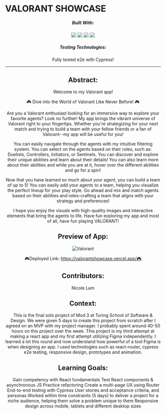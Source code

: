 # VALORANT SHOWCASE
<div align="center">
  
##### Built With:
  <img src="https://img.shields.io/badge/JavaScript-323330?style=for-the-badge&logo=javascript&logoColor=F7DF1E" /> <img src="https://img.shields.io/badge/CSS3-1572B6?style=for-the-badge&logo=css3&logoColor=white" /> <img src="https://img.shields.io/badge/HTML5-E34F26?style=for-the-badge&logo=html5&logoColor=white" />
 <img src="https://shields.io/badge/react-black?logo=react&style=for-the-badge" />

##### Testing Technologies:
Fully tested e2e with Cypress!

  -----
## Abstract:
Welcome to my Valorant app! 

🎮 Dive into the World of Valorant Like Never Before! 🎮

Are you a Valorant enthusiast looking for an immersive way to explore your favorite agents? Look no further! My app brings the vibrant universe of Valorant right to your fingertips. Whether you're strategizing for your next match and trying to build a team with your fellow friends or a fan of Valorant--my app will be useful for you!

You can easily navigate through the agents with my intuitive filtering system. You can select on the agents based on their roles, such as: Duelists, Controllers, Initiators, or Sentinels. You can discover and explore their unique abilities and learn about their details! You can also learn more about their abilities and while you are at it, hover over the different abilities and go for a spin! 

Now that you have learned so much about your agent, you can build a team of up to 5! You can easily add your agents to a team, helping you visualize the perfect lineup for your play style. Go ahead and mix and match agents based on their abilities and roles-crafting a team that aligns with your strategy and preferences! 

I hope you enjoy the visuals with high-quality images and interactive elements that bring the agents to life. Have fun exploring my app and most of all, have fun playing VALORANT! 

## Preview of App:
![Valorant](https://github.com/Nicolelam8891/valorantshowcase/assets/132624450/935a262a-233e-449c-8a62-9882d4f3d62e)

🎮Deployed Link: https://valorantshowcase.vercel.app/🎮

## Contributors:
Nicole Lam 

## Context:
This is the final solo project of Mod 3 at Turing School of Software & Design. We were given 5 days to create this project from scratch after I agreed on an MVP with my project manager. I probably spent around 40-50 hours on this project over the week. This project is my third attempt at making a react app and my first attempt utilizing Figma independently. I learned a lot this round and now understand how powerful of a tool Figma is when designing an app. I used technologies such as react-router, cypress e2e testing, responsive design, prototypes and animation.

## Learning Goals:
Gain competency with React fundamentals
Test React components & asynchronous JS
Practice refactoring
Create a multi-page UX using Router
End-to-end testing with Cypress
User stories and acceptance criteria, and personas
Worked within time constraints (5 days) to deliver a project for a niche audience, helping them solve a problem unique to them
Responsive design across mobile, tablets and different desktop sizes 
